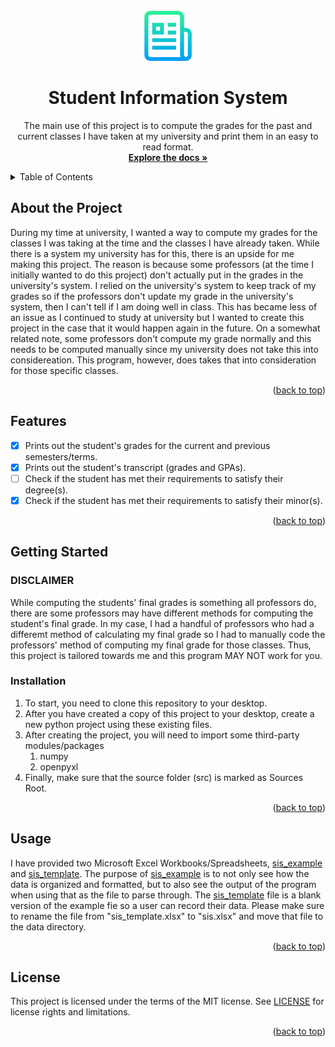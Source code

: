 <!-- PROJECT LOGO -->
<br />
<div align="center">
  <a href="https://github.com/RaylaKurosaki1503/Student_Information_System">
    <img src="images/logo.png" alt="Logo" width="80" height="80">
  </a>

<h1 align="center">Student Information System</h1>

  <p align="center">
    The main use of this project is to compute the grades for the past and current classes I have taken at my university and print them in an easy to read format.
    <br />
    <a href="https://github.com/RaylaKurosaki1503/Student_Information_System"><strong>Explore the docs »</strong></a>
  </p>
</div>


<!-- TABLE OF CONTENTS -->
<details>
	<summary>Table of Contents</summary>
	<ol>
		<li><a href="#about-the-project">About the Project</a></li>
		<li><a href="#features">Features</a></li>
		<li><a href="#getting-started">Getting Started</a>
			<ul>
				<li><a href="#disclaimer">DISCLAIMER</a></li>
				<li><a href="#installation">Installation</a></li>
			</ul>
		</li>
		<li><a href="#usage">Usage</a></li>
		<li><a href="#license">License</a></li>
	</ol>
</details>



<!-- ABOUT THE PROJECT -->
## About the Project
During my time at university, I wanted a way to compute my grades for the classes I was taking at the time and the classes I have already taken. While there is a system my university has for this, there is an upside for me making this project. The reason is because some professors (at the time I initially wanted to do this project) don't actually put in the grades in the university's system. I relied on the university's system to keep track of my grades so if the professors don't update my grade in the university's system, then I can't tell if I am doing well in class. This has became less of an issue as I continued to study at university but I wanted to create this project in the case that it would happen again in the future. On a somewhat related note, some professors don't compute my grade normally and this needs to be computed manually since my university does not take this into considereation. This program, however, does takes that into consideration for those specific classes.

<p align="right">(<a href="#top">back to top</a>)</p>



<!-- FEATURES -->
## Features
- [x] Prints out the student's grades for the current and previous semesters/terms.
- [x] Prints out the student's transcript (grades and GPAs).
- [ ] Check if the student has met their requirements to satisfy their degree(s).
- [x] Check if the student has met their requirements to satisfy their minor(s).

<p align="right">(<a href="#top">back to top</a>)</p>



<!-- GETTING STARTED -->
## Getting Started


### DISCLAIMER
While computing the students' final grades is something all professors do, there are some professors may have different methods for computing the student's final grade. In my case, I had a handful of professors who had a differemt method of calculating my final grade so I had to manually code the professors' method of computing my final grade for those classes. Thus, this project is tailored towards me and this program MAY NOT work for you. 

### Installation
1. To start, you need to clone this repository to your desktop.
2. After you have created a copy of this project to your desktop, create a new python project using these existing files.
3. After creating the project, you will need to import some third-party modules/packages
	1. numpy
	2. openpyxl
4. Finally, make sure that the source folder (src) is marked as Sources Root.

<p align="right">(<a href="#top">back to top</a>)</p>



<!-- USAGE EXAMPLES -->
## Usage
I have provided two Microsoft Excel Workbooks/Spreadsheets, [sis_example](data/sis_example.xlsx) and [sis_template](data/sis_template.xlsx). The purpose of [sis_example](data/sis_example.xlsx) is to not only see how the data is organized and formatted, but to also see the output of the program when using that as the file to parse through. The [sis_template](data/sis_template.xlsx) file is a blank version of the example fie so a user can record their data. Please make sure to rename the file from "sis_template.xlsx" to "sis.xlsx" and move that file to the data directory.

<p align="right">(<a href="#top">back to top</a>)</p>



<!-- LICENSE -->
## License
This project is licensed under the terms of the MIT license. See [LICENSE](LICENSE.txt) for license rights and limitations.

<p align="right">(<a href="#top">back to top</a>)</p>
